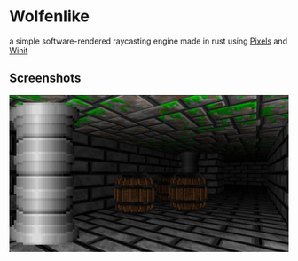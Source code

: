 # Wolfenlike
a simple software-rendered raycasting engine made in rust using [Pixels](https://github.com/parasyte/pixels) and [Winit](https://github.com/rust-windowing/winit)

## Screenshots
![image](./screenshot.png)

